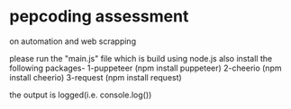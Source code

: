 # pepcoding assessment
on automation and web scrapping


please run the "main.js" file which is build using node.js
also install the following packages-
1-puppeteer (npm install puppeteer)
2-cheerio (npm install cheerio)
3-request (npm install request)


the output is logged(i.e. console.log())
